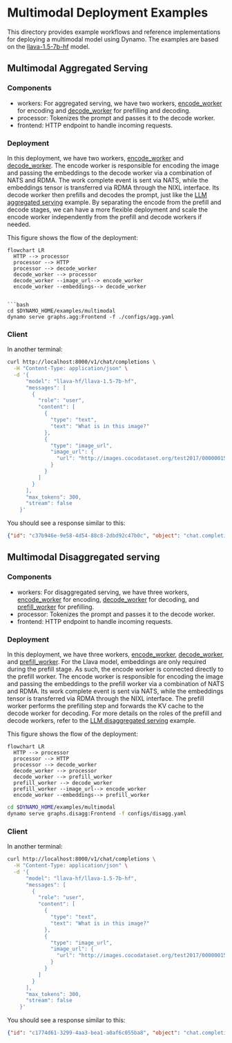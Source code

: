 <!--
SPDX-FileCopyrightText: Copyright (c) 2025 NVIDIA CORPORATION & AFFILIATES. All rights reserved.
SPDX-License-Identifier: Apache-2.0

Licensed under the Apache License, Version 2.0 (the "License");
you may not use this file except in compliance with the License.
You may obtain a copy of the License at

http://www.apache.org/licenses/LICENSE-2.0

Unless required by applicable law or agreed to in writing, software
distributed under the License is distributed on an "AS IS" BASIS,
WITHOUT WARRANTIES OR CONDITIONS OF ANY KIND, either express or implied.
See the License for the specific language governing permissions and
limitations under the License.
-->

# Multimodal Deployment Examples

This directory provides example workflows and reference implementations for deploying a multimodal model using Dynamo.
The examples are based on the [llava-1.5-7b-hf](https://huggingface.co/llava-hf/llava-1.5-7b-hf) model.

## Multimodal Aggregated Serving

### Components

- workers: For aggregated serving, we have two workers, [encode_worker](components/encode_worker.py) for encoding and [decode_worker](components/decode_worker.py) for prefilling and decoding.
- processor: Tokenizes the prompt and passes it to the decode worker.
- frontend: HTTP endpoint to handle incoming requests.

### Deployment

In this deployment, we have two workers, [encode_worker](components/encode_worker.py) and [decode_worker](components/decode_worker.py).
The encode worker is responsible for encoding the image and passing the embeddings to the decode worker via a combination of NATS and RDMA.
The work complete event is sent via NATS, while the embeddings tensor is transferred via RDMA through the NIXL interface.
Its decode worker then prefills and decodes the prompt, just like the [LLM aggregated serving](../llm/README.md) example.
By separating the encode from the prefill and decode stages, we can have a more flexible deployment and scale the
encode worker independently from the prefill and decode workers if needed.

This figure shows the flow of the deployment:
```mermaid
flowchart LR
  HTTP --> processor
  processor --> HTTP
  processor --> decode_worker
  decode_worker --> processor
  decode_worker --image_url--> encode_worker
  encode_worker --embeddings--> decode_worker
```
```

```bash
cd $DYNAMO_HOME/examples/multimodal
dynamo serve graphs.agg:Frontend -f ./configs/agg.yaml
```

### Client

In another terminal:
```bash
curl http://localhost:8000/v1/chat/completions \
  -H "Content-Type: application/json" \
  -d '{
      "model": "llava-hf/llava-1.5-7b-hf",
      "messages": [
        {
          "role": "user",
          "content": [
            {
              "type": "text",
              "text": "What is in this image?"
            },
            {
              "type": "image_url",
              "image_url": {
                "url": "http://images.cocodataset.org/test2017/000000155781.jpg"
              }
            }
          ]
        }
      ],
      "max_tokens": 300,
      "stream": false
    }'
```

You should see a response similar to this:
```json
{"id": "c37b946e-9e58-4d54-88c8-2dbd92c47b0c", "object": "chat.completion", "created": 1747725277, "model": "llava-hf/llava-1.5-7b-hf", "choices": [{"index": 0, "message": {"role": "assistant", "content": " In the image, there is a city bus parked on a street, with a street sign nearby on the right side. The bus appears to be stopped out of service. The setting is in a foggy city, giving it a slightly moody atmosphere."}, "finish_reason": "stop"}]}
```

## Multimodal Disaggregated serving

### Components

- workers: For disaggregated serving, we have three workers, [encode_worker](components/encode_worker.py) for encoding, [decode_worker](components/decode_worker.py) for decoding, and [prefill_worker](components/prefill_worker.py) for prefilling.
- processor: Tokenizes the prompt and passes it to the decode worker.
- frontend: HTTP endpoint to handle incoming requests.

### Deployment

In this deployment, we have three workers, [encode_worker](components/encode_worker.py), [decode_worker](components/decode_worker.py), and [prefill_worker](components/prefill_worker.py).
For the Llava model, embeddings are only required during the prefill stage. As such, the encode worker is connected directly to the prefill worker.
The encode worker is responsible for encoding the image and passing the embeddings to the prefill worker via a combination of NATS and RDMA.
Its work complete event is sent via NATS, while the embeddings tensor is transferred via RDMA through the NIXL interface.
The prefill worker performs the prefilling step and forwards the KV cache to the decode worker for decoding.
For more details on the roles of the prefill and decode workers, refer to the [LLM disaggregated serving](../llm/README.md) example.

This figure shows the flow of the deployment:
```mermaid
flowchart LR
  HTTP --> processor
  processor --> HTTP
  processor --> decode_worker
  decode_worker --> processor
  decode_worker --> prefill_worker
  prefill_worker --> decode_worker
  prefill_worker --image_url--> encode_worker
  encode_worker --embeddings--> prefill_worker
```

```bash
cd $DYNAMO_HOME/examples/multimodal
dynamo serve graphs.disagg:Frontend -f configs/disagg.yaml
```

### Client

In another terminal:
```bash
curl http://localhost:8000/v1/chat/completions \
  -H "Content-Type: application/json" \
  -d '{
      "model": "llava-hf/llava-1.5-7b-hf",
      "messages": [
        {
          "role": "user",
          "content": [
            {
              "type": "text",
              "text": "What is in this image?"
            },
            {
              "type": "image_url",
              "image_url": {
                "url": "http://images.cocodataset.org/test2017/000000155781.jpg"
              }
            }
          ]
        }
      ],
      "max_tokens": 300,
      "stream": false
    }'
```

You should see a response similar to this:
```json
{"id": "c1774d61-3299-4aa3-bea1-a0af6c055ba8", "object": "chat.completion", "created": 1747725645, "model": "llava-hf/llava-1.5-7b-hf", "choices": [{"index": 0, "message": {"role": "assistant", "content": " This image shows a passenger bus traveling down the road near power lines and trees. The bus displays a sign that says \"OUT OF SERVICE\" on its front."}, "finish_reason": "stop"}]}
```

